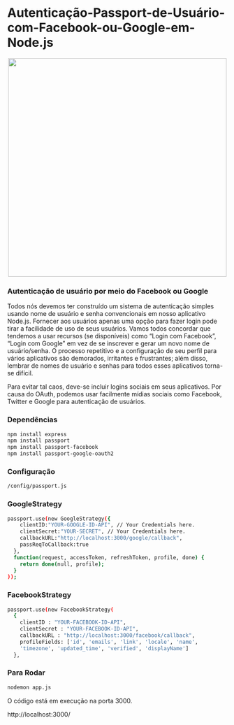 # Autenticação-Passport-de-Usuário-com-Facebook-ou-Google-em-Node.js

<center><img src="https://i.ibb.co/M24mKXZ/Untitled-8.png" width="500" height=""473></center>

 <h3>Autenticação de usuário por meio do Facebook ou Google</h3> 

Todos nós devemos ter construído um sistema de autenticação simples usando nome de usuário e senha convencionais em nosso aplicativo Node.js. Fornecer aos usuários apenas uma opção para fazer login pode tirar a facilidade de uso de seus usuários. Vamos todos concordar que tendemos a usar recursos (se disponíveis) como “Login com Facebook”, “Login com Google” em vez de se inscrever e gerar um novo nome de usuário/senha. O processo repetitivo e a configuração de seu perfil para vários aplicativos são demorados, irritantes e frustrantes; além disso, lembrar de nomes de usuário e senhas para todos esses aplicativos torna-se difícil.

Para evitar tal caos, deve-se incluir logins sociais em seus aplicativos. Por causa do OAuth, podemos usar facilmente mídias sociais como Facebook, Twitter e Google para autenticação de usuários.

<h3>Dependências</h3>

```bash
npm install express
npm install passport 
npm install passport-facebook
npm install passport-google-oauth2
```

<h3>Configuração</h3>

```bash
/config/passport.js
```

<h3>GoogleStrategy</h3>

```bash
passport.use(new GoogleStrategy({
    clientID:"YOUR-GOOGLE-ID-API", // Your Credentials here.
    clientSecret:"YOUR-SECRET", // Your Credentials here.
    callbackURL:"http://localhost:3000/google/callback",
    passReqToCallback:true
  },
  function(request, accessToken, refreshToken, profile, done) {
    return done(null, profile);
  }
));
``` 
<h3>FacebookStrategy</h3>

```bash
passport.use(new FacebookStrategy(
  {
    clientID : "YOUR-FACEBOOK-ID-API",
    clientSecret : "YOUR-FACEBOOK-ID-API",
    callbackURL : "http://localhost:3000/facebook/callback",
    profileFields: ['id', 'emails', 'link', 'locale', 'name',
    'timezone', 'updated_time', 'verified', 'displayName']
  },
``` 

<h3>Para Rodar</h3>

```bash
nodemon app.js
```

O código está em execução na porta 3000.

http://localhost:3000/
